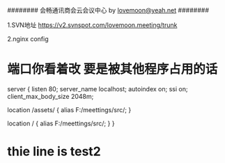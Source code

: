 ######## 会畅通讯商会云会议中心  by lovemoon@yeah.net ########

1.SVN地址
https://v2.svnspot.com/lovemoon.meeting/trunk

2.nginx config
# 端口你看着改 要是被其他程序占用的话

server {
  listen       80;
  server_name  localhost;
  autoindex on;
  ssi  on;
  client_max_body_size 2048m;
  
  location /assets/ {
    alias F:/meettings/src/;
  }
  
  location / {
    alias F:/meettings/src/;
  }
}

# thie line is test2
